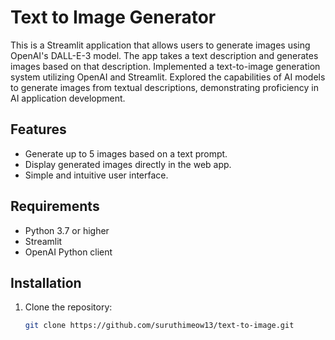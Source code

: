 # Text to Image Generator

This is a Streamlit application that allows users to generate images using OpenAI's DALL-E-3 model. The app takes a text description and generates images based on that description.
Implemented a text-to-image generation system utilizing OpenAI and Streamlit. Explored the capabilities of AI models to generate images from textual descriptions, demonstrating proficiency in AI application development.

## Features

- Generate up to 5 images based on a text prompt.
- Display generated images directly in the web app.
- Simple and intuitive user interface.

## Requirements

- Python 3.7 or higher
- Streamlit
- OpenAI Python client

## Installation

1. Clone the repository:

    ```bash
    git clone https://github.com/suruthimeow13/text-to-image.git
    ```
